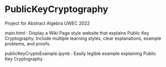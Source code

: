 # PublicKeyCryptography
Project for Abstract Algebra UWEC 2022

main.html : Display a Wiki Page style website that explains Public Key Cryptography. Include multiple learning styles, clear explanations, example problems, and proofs. 

publicKeyCryptoExample.ipynb : Easily legible example explaining Public Key Cryptography
